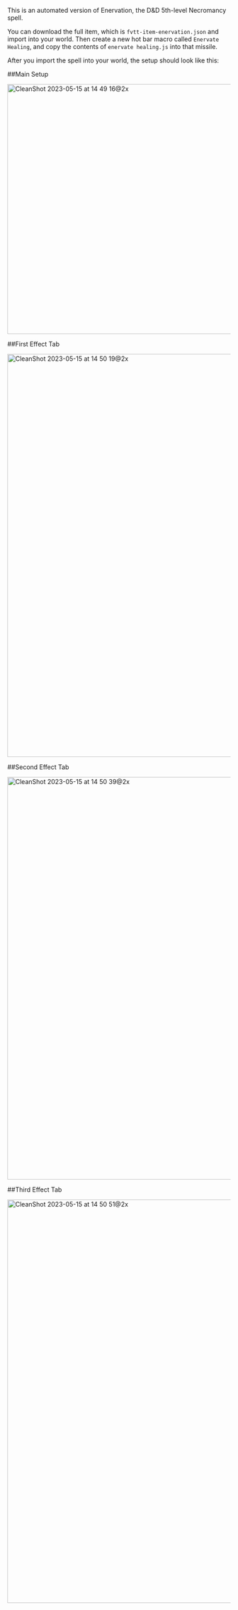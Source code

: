 This is an automated version of Enervation, the D&D 5th-level Necromancy spell. 

You can download the full item, which is `fvtt-item-enervation.json` and import into your world. Then create a new hot bar macro called `Enervate Healing`, and copy the contents of `enervate healing.js` into that missile. 

After you import the spell into your world, the setup should look like this:

##Main Setup

<img width="563" alt="CleanShot 2023-05-15 at 14 49 16@2x" src="https://github.com/ctbritt/enervation/assets/4516034/3f2fd299-c3cb-45e5-a590-998919df3bd9">

##First Effect Tab

<img width="908" alt="CleanShot 2023-05-15 at 14 50 19@2x" src="https://github.com/ctbritt/enervation/assets/4516034/b449aed3-e04b-41d6-8576-987a998d68c3">

##Second Effect Tab

<img width="907" alt="CleanShot 2023-05-15 at 14 50 39@2x" src="https://github.com/ctbritt/enervation/assets/4516034/4c944d9d-ee26-4cab-a4dc-4c61ccbc0b17">

##Third Effect Tab

<img width="909" alt="CleanShot 2023-05-15 at 14 50 51@2x" src="https://github.com/ctbritt/enervation/assets/4516034/27e7e648-0600-4bdb-80d5-d74d99c234d4">
